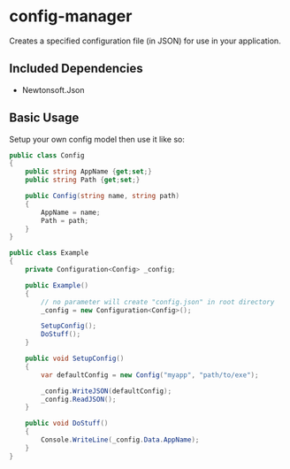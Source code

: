 # config-manager

Creates a specified configuration file (in JSON) for use in your application.

## Included Dependencies

* Newtonsoft.Json

## Basic Usage

Setup your own config model then use it like so:


```cs
public class Config
{
    public string AppName {get;set;}
    public string Path {get;set;}

    public Config(string name, string path)
    {
        AppName = name;
        Path = path;
    }
}
```
```cs
public class Example
{
    private Configuration<Config> _config;

    public Example()
    {
        // no parameter will create "config.json" in root directory
        _config = new Configuration<Config>();

        SetupConfig();
        DoStuff();
    }

    public void SetupConfig()
    {
        var defaultConfig = new Config("myapp", "path/to/exe");

        _config.WriteJSON(defaultConfig);
        _config.ReadJSON();
    }

    public void DoStuff()
    {
        Console.WriteLine(_config.Data.AppName);
    }
}
```